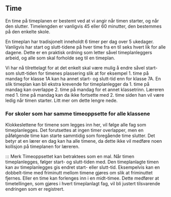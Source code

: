 ## Time

En time på timeplanen er bestemt ved at vi angir når timen starter, og når den slutter. Timelengden er vanligvis 45 eller 60 minutter, den bestemmes på den enkelte skole.

En timeplan har tradisjonelt inneholdt 6 timer per dag over 5 ukedager. Vanligvis har start og slutt-tidene på hver time fra en til seks hvert lik for alle dagene. Dette er en praktisk ordning som letter såvel timeplanleggers arbeid, og alle som skal forholde seg til en timeplan.

Vi har nå tilrettelagt for at det enkelt skal være mulig å endre såvel start- som slutt-tiden for timenes plassering slik at for eksempel 1. time på mandag for klasse 1A kan ha annet start- og slutt-tid enn for klasse 7A. En slik timeplan kan bli ekstra krevende for timeplanlegger da 1. time på mandag  kan overlappe 2. time på mandag for et annet klassetrinn. Læreren med 1. time på mandag kan da ikke fortsette med 2. time siden han vil være ledig når timen starter. Litt mer om dette lengre nede.

### For skoler som har samme timeoppsette for alle klassene
Klokkeslettene for timene som legges inn her, vil følge alle fag som timeplanlegges. Det forutsettes at ingen timer overlapper, men en påfølgende time kan starte sammtidig som foregående time slutter. Det betyr at en lærer en dag kan ha alle timene, da dette ikke vil medføre noen kollisjon på timeplanen for læreren.

::: Merk
Timeoppsettet kan betraktees som en mal. Når timen timeplanlegges, følger start- og slutt-tiden med. Den timeplanlagte timen kan av timeplanlegges gis endret start- eller slutt-tid. Eksempelvis kan en dobbelt-time med friminutt mellom timene gjøres om slik at friminuttet fjernes. Eller en time kan forlenges inn i en midt-timee. Dette medfører at timetellingen, som gjøres i hvert timeplanlagt fag, vil bli justert tilsvarende endringen som er registrert.

